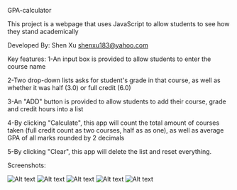 GPA-calculator

This project is a webpage that uses JavaScript to allow students to see how they stand academically

Developed By: Shen Xu shenxu183@yahoo.com 

Key features:
  1-An input box is provided to allow students to enter the course name

  2-Two drop-down lists asks for student's grade in that course, as well as whether it was half (3.0) or full credit (6.0)
  
  3-An "ADD" button is provided to allow students to add their course, grade and credit hours into a list
  
  4-By clicking "Calculate", this app will count the total amount of courses taken (full credit count as two courses, half as as one), as well as average GPA of all marks rounded by 2 decimals
  
  5-By clicking "Clear", this app will delete the list and reset everything.
  
  
  

  
  
  
Screenshots:


![Alt text](https://github.com/JBV777/gpa-calculator/blob/master/5.png)
![Alt text](https://github.com/JBV777/gpa-calculator/blob/master/6.png)
![Alt text](https://github.com/JBV777/gpa-calculator/blob/master/7.png)
![Alt text](https://github.com/JBV777/gpa-calculator/blob/master/8.png)
![Alt text](https://github.com/JBV777/gpa-calculator/blob/master/9.png)
